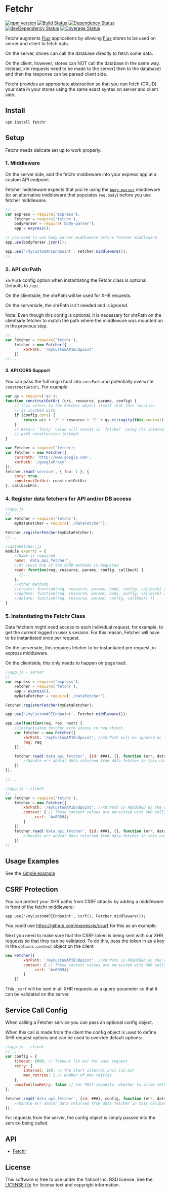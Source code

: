 # Fetchr 

[![npm version](https://badge.fury.io/js/fetchr.svg)](http://badge.fury.io/js/fetchr)
[![Build Status](https://travis-ci.org/yahoo/fetchr.svg?branch=master)](https://travis-ci.org/yahoo/fetchr)
[![Dependency Status](https://david-dm.org/yahoo/fetchr.svg)](https://david-dm.org/yahoo/fetchr)
[![devDependency Status](https://david-dm.org/yahoo/fetchr/dev-status.svg)](https://david-dm.org/yahoo/fetchr#info=devDependencies)
[![Coverage Status](https://coveralls.io/repos/yahoo/fetchr/badge.png?branch=master)](https://coveralls.io/r/yahoo/fetchr?branch=master) 

Fetchr augments [Flux][] applications by allowing [Flux][] stores to be used on server and client to fetch data.

On the server, stores can call the database directly to fetch some data.

On the client, however, stores can NOT call the database in the same way. Instead, xhr requests need to be made to the server( then to the database) and then the response can be parsed client side.

Fetchr provides an appropriate abstraction so that you can fetch (CRUD) your data in your stores using the same exact syntax on server and client side.

## Install

```
npm install fetchr
```

## Setup

Fetchr needs delicate set up to work properly.

### 1. Middleware

On the server side, add the fetchr middleware into your express app at a custom API endpoint.

Fetcher middleware expects that you're using the [`body-parser`](https://github.com/expressjs/body-parser) middleware (or an alternative middleware that populates `req.body`) before you use fetcher middleware.

```js
//...
var express = require('express'),
    Fetcher = require('fetchr'),
    bodyParser = require('body-parser'),
    app = express();

// you need to use body-parser middleware before fetcher middleware
app.use(bodyParser.json());

app.use('/myCustomAPIEndpoint', Fetcher.middleware());
//...
```

### 2. API xhrPath

`xhrPath` config option when instantiating the Fetchr class is optional. Defaults to `/api`.

On the clientside, the xhrPath will be used for XHR requests.

On the serverside, the xhrPath isn't needed and is ignored.

Note: Even though this config is optional, it is necessary for xhrPath on the clientside fetcher to match the path where the middleware was mounted on in the previous step.

```js
//...
var Fetcher = require('fetchr'),
    fetcher = new Fetcher({
        xhrPath: '/myCustomAPIEndpoint'
    })
//...
```
#### 3. API CORS Support
You can pass the full origin host into `corsPath` and potentially overwrite `constructGetUri`. For example:

```js
var qs = require('qs');
function constructGetUri (uri, resource, params, config) {
	// this refers to the Fetcher object itself that this function
	// is invoked with.
	if (config.cors) {
		return uri + '/' + resource + '?' + qs.stringify(this.context);
	}
    // Return `falsy` value will result in `fetcher` using its internal
    // path construction instead.
}

var Fetcher = require('fetchr);
var fetcher = new Fetcher({
	corsPath: 'http://www.google.com',
	xhrPath: '/googleProxy'
});
fetcher.read('service', { foo: 1 }, {
    cors: true,
    constructGetUri: constructGetUri
}, callbackFn);
```


### 4. Register data fetchers for API and/or DB access

```js
//app.js
//...
var Fetcher = require('fetchr'),
    myDataFetcher = require('./dataFetcher');

Fetcher.registerFetcher(myDataFetcher);
//...
```

```js
//dataFetcher.js
module.exports = {
    //Name is required
    name: 'data_api_fetcher',
    //At least one of the CRUD methods is Required
    read: function(req, resource, params, config, callback) {
      //...
    },
    //other methods
    //create: function(req, resource, params, body, config, callback) {},
    //update: function(req, resource, params, body, config, callback) {},
    //delete: function(req, resource, params, config, callback) {}
}

```

### 5. Instantiating the Fetchr Class

Data fetchers might need access to each individual request, for example, to get the current logged in user's session. For this reason, Fetcher will have to be instantiated once per request.

On the serverside, this requires fetcher to be instantiated per request, in express middleware.

On the clientside, this only needs to happen on page load.


```js
//app.js - server
//...
var express = require('express'),
    Fetcher = require('fetchr'),
    app = express(),
    myDataFetcher = require('./dataFetcher');

Fetcher.registerFetcher(myDataFetcher);

app.use('/myCustomAPIEndpoint', Fetcher.middleware());

app.use(function(req, res, next) {
    //instantiated fetcher with access to req object
    var fetcher = new Fetcher({
        xhrPath: '/myCustomAPIEndpoint', //xhrPath will be ignored on the serverside fetcher instantiation
        req: req
    });

    fetcher.read('data_api_fetcher', {id: ###}, {}, function (err, data, meta) {
        //handle err and/or data returned from data fetcher in this callback
    })
});

//...
```


```js
//app.js - client
//...
var Fetcher = require('fetchr'),
    fetcher = new Fetcher({
        xhrPath: '/myCustomAPIEndpoint', //xhrPath is REQUIRED on the clientside fetcher instantiation
        context: { // These context values are persisted with XHR calls as query params
            _csrf: 'Ax89D94j'
        }
    });
    fetcher.read('data_api_fetcher', {id: ###}, {}, function (err, data, meta) {
        //handle err and/or data returned from data fetcher in this callback
    })
//...
```

## Usage Examples

See the [simple example](https://github.com/yahoo/fetchr/tree/master/examples/simple)

## CSRF Protection

You can protect your XHR paths from CSRF attacks by adding a middleware in front of the fetchr middleware:

`app.use('/myCustomAPIEndpoint', csrf(), Fetcher.middleware());`

You could use https://github.com/expressjs/csurf for this as an example.

Next you need to make sure that the CSRF token is being sent with our XHR requests so that they can be validated. To do this, pass the token in as a key in the `options.context` object on the client:

```js
new Fetcher({
        xhrPath: '/myCustomAPIEndpoint', //xhrPath is REQUIRED on the clientside fetcher instantiation
        context: { // These context values are persisted with XHR calls as query params
            _csrf: 'Ax89D94j'
        }
    })
```

This `_csrf` will be sent in all XHR requests as a query parameter so that it can be validated on the server.

## Service Call Config
When calling a Fetcher service you can pass an optional config object.

When this call is made from the client the config object is used to define XHR request options and can be used to override default options:

```js
//app.js - client
//...
var config = {
    timeout: 6000, // Timeout (in ms) for each request
    retry: {
        interval: 100, // The start interval unit (in ms)
        max_retries: 2 // Number of max retries
    },
    unsafeAllowRetry: false // for POST requests, whether to allow retrying this post
};

fetcher.read('data_api_fetcher', {id: ###}, config, function (err, data, meta) {
    //handle err and/or data returned from data fetcher in this callback
});
```

For requests from the server, the config object is simply passed into the service being called.

## API

- [Fetchr](https://github.com/yahoo/fetchr/blob/master/docs/fetchr.md)

## License

This software is free to use under the Yahoo! Inc. BSD license.
See the [LICENSE file][] for license text and copyright information.

[LICENSE file]: https://github.com/yahoo/fetchr/blob/master/LICENSE.md

[Flux]: http://facebook.github.io/react/docs/flux-overview.html
